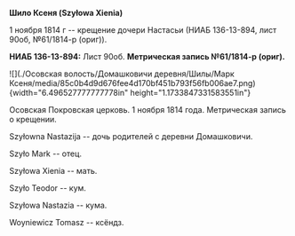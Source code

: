 **Шило Ксеня (Szyłowa Xienia)**

1 ноября 1814 г -- крещение дочери Настасьи (НИАБ 136-13-894, лист 90об,
№61/1814-р (ориг)).

**НИАБ 136-13-894:** Лист 90об. **Метрическая запись №61/1814-р
(ориг).**

![](./Осовская волость/Домашковичи деревня/Шилы/Марк Ксеня/media/85c0b4d9d676fee4d170bf451b793f56fb006ae7.png){width="6.496527777777778in"
height="1.1733847331583551in"}

Осовская Покровская церковь. 1 ноября 1814 года. Метрическая запись о
крещении.

Szyłowna Nastazija -- дочь родителей с деревни Домашковичи.

Szyło Mark -- отец.

Szyłowa Xienia -- мать.

Szyło Teodor -- кум.

Szyłowa Nastazia -- кума.

Woyniewicz Tomasz -- ксёндз.
